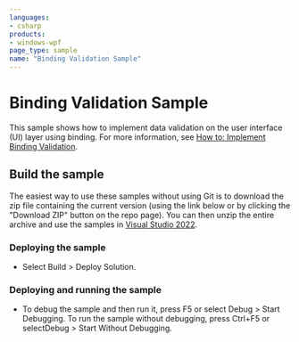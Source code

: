 ```yaml
---
languages:
- csharp
products:
- windows-wpf
page_type: sample
name: "Binding Validation Sample"
---
```


# Binding Validation Sample
This sample shows how to implement data validation on the user interface (UI) layer using binding. For more information, see [How to: Implement Binding Validation](https://msdn.microsoft.com/en-us/library/vstudio/ms753962.aspx).

## Build the sample
The easiest way to use these samples without using Git is to download the zip file containing the current version (using the link below or by clicking the "Download ZIP" button on the repo page). You can then unzip the entire archive and use the samples in [Visual Studio 2022](https://www.visualstudio.com/wpf-vs).

### Deploying the sample
- Select Build > Deploy Solution. 

### Deploying and running the sample
- To debug the sample and then run it, press F5 or select Debug >  Start Debugging. To run the sample without debugging, press Ctrl+F5 or selectDebug > Start Without Debugging. 


